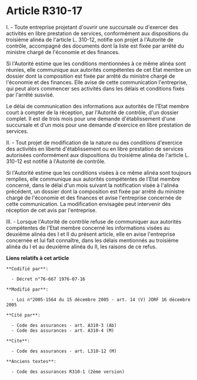 # Article R310-17

I. - Toute entreprise projetant d'ouvrir une succursale ou d'exercer des activités en libre prestation de services,
conformément aux dispositions du troisième alinéa de l'article L. 310-12, notifie son projet à l'Autorité de contrôle,
accompagné des documents dont la liste est fixée par arrêté du ministre chargé de l'économie et des finances.

Si l'Autorité estime que les conditions mentionnées à ce même alinéa sont réunies, elle communique aux autorités compétentes
de cet Etat membre un dossier dont la composition est fixée par arrêté du ministre chargé de l'économie et des finances. Elle
avise de cette communication l'entreprise, qui peut alors commencer ses activités dans les délais et conditions fixés par
l'arrêté susvisé.

Le délai de communication des informations aux autorités de l'Etat membre court à compter de la réception, par l'Autorité de
contrôle, d'un dossier complet. Il est de trois mois pour une demande d'établissement d'une succursale et d'un mois pour une
demande d'exercice en libre prestation de services.

II. - Tout projet de modification de la nature ou des conditions d'exercice des activités en liberté d'établissement ou en
libre prestation de services autorisées conformément aux dispositions du troisième alinéa de l'article L. 310-12 est notifié
à l'Autorité de contrôle.

Si l'Autorité estime que les conditions visées à ce même alinéa sont toujours remplies, elle communique aux autorités
compétentes de l'Etat membre concerné, dans le délai d'un mois suivant la notification visée à l'alinéa précédent, un dossier
dont la composition est fixée par arrêté du ministre chargé de l'économie et des finances et avise l'entreprise concernée de
cette communication. La modification envisagée peut intervenir dès réception de cet avis par l'entreprise.

III. - Lorsque l'Autorité de contrôle refuse de communiquer aux autorités compétentes de l'Etat membre concerné les
informations visées au deuxième alinéa des I et II du présent article, elle en avise l'entreprise concernée et lui fait
connaître, dans les délais mentionnés au troisième alinéa du I et au deuxième alinéa du II, les raisons de ce refus.

**Liens relatifs à cet article**

	**Codifié par**:

	  - Décret n°76-667 1976-07-16

	**Modifié par**:

	  - Loi n°2005-1564 du 15 décembre 2005 - art. 14 (V) JORF 16 décembre 2005

	**Cité par**:

	  - Code des assurances - art. A310-3 (Ab)
	  - Code des assurances - art. A310-4 (M)

	**Cite**:

	  - Code des assurances - art. L310-12 (M)

	**Anciens textes**:

	  - Code des assurances R310-1 (2ème version)
